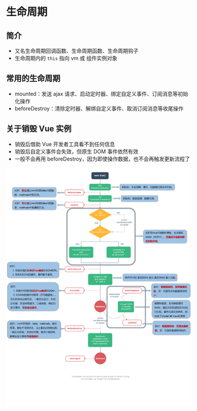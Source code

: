 # 生命周期

## 简介

- 又名生命周期回调函数、生命周期函数、生命周期钩子
- 生命周期内的 `this` 指向 vm 或 组件实例对象

## 常用的生命周期

- mounted：发送 ajax 请求、启动定时器、绑定自定义事件、订阅消息等初始化操作
- beforeDestroy：清除定时器、解绑自定义事件、取消订阅消息等收尾操作

## 关于销毁 Vue 实例

- 销毁后借助 Vue 开发者工具看不到任何信息
- 销毁后自定义事件会失效，但原生 DOM 事件依然有效
- 一般不会再用 beforeDestroy，因为即使操作数据，也不会再触发更新流程了

![生命周期](/assets/vue/PLC.png)